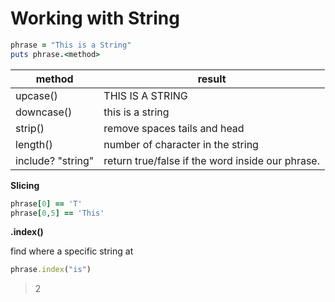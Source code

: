 # Working with String

```ruby
phrase = "This is a String"
puts phrase.<method>
```

| method            | result                                           |
| ----------------- | ------------------------------------------------ |
| upcase()          | THIS IS A STRING                                 |
| downcase()        | this is a string                                 |
| strip()           | remove spaces tails and head                     |
| length()          | number of character in the string                |
| include? "string" | return true/false if the word inside our phrase. |

**Slicing**

```ruby
phrase[0] == 'T'
phrase[0,5] == 'This'
```

**.index()**

find where a specific string at

```ruby
phrase.index("is")
```

> 2

